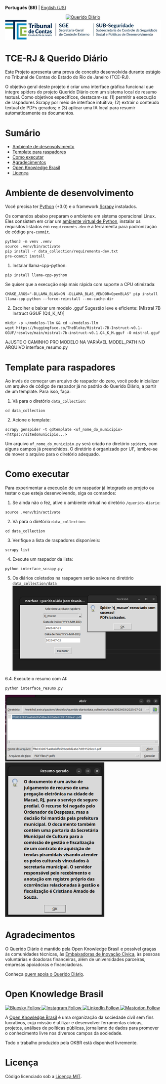 **Português (BR)** | [English (US)](/docs/README-en-US.md)

<p align="center">
  <a href="https://queridodiario.ok.org.br/sobre" target="_blank"> <img alt="Querido Diário" src="./images/querido-diario-logo.png" width="200">
 <a href="https://www.tcerj.tc.br/portalnovo/" target="_blank"> <img alt="tcerj" src="./images/tcerj.jpeg">
  </a>
</p>

# TCE-RJ & Querido Diário

Este Projeto apresenta uma prova de conceito desenvolvida durante estágio no Tribunal de Contas do Estado do Rio de Janeiro (TCE-RJ).

O objetivo geral deste projeto é criar uma interface gráfica funcional que integre spiders do projeto Querido Diário com um sistema local de resumo textual. Como objetivos específicos, destacam-se: (1) permitir a execução de raspadores Scrapy por meio de interface intuitiva; (2) extrair o conteúdo textual de PDFs gerados; e (3) aplicar uma IA local para resumir automaticamente os documentos.  

# Sumário
- [Ambiente de desenvolvimento](#ambiente-de-desenvolvimento)
- [Template para raspadores](#template-para-raspadores)
- [Como executar](#como-executar)
- [Agradecimentos](#agradecimentos)
- [Open Knowledge Brasil](#open-knowledge-brasil)
- [Licença](#licença)

# Ambiente de desenvolvimento
Você precisa ter [Python](https://docs.python.org/3/) (+3.0) e o framework [Scrapy](https://scrapy.org) instalados. 

Os comandos abaixo preparam o ambiente em sistema operacional Linux. Eles consistem em criar um [ambiente virtual de Python](https://docs.python.org/pt-br/3/library/venv.html), instalar os requisitos listados em `requirements-dev` e a ferramenta para padronização de código `pre-commit`.

``` console
python3 -m venv .venv
source .venv/bin/activate
pip install -r data_collection/requirements-dev.txt
pre-commit install
```
1. Instalar llama-cpp-python:
``` console
pip install llama-cpp-python
```
Se quiser que a execução seja mais rápida com suporte a CPU otimizada:
```console
CMAKE_ARGS="-DLLAMA_BLAS=ON -DLLAMA_BLAS_VENDOR=OpenBLAS" pip install llama-cpp-python --force-reinstall --no-cache-dir
```
2. Escolher e baixar um modelo .gguf
Sugestão leve e eficiente: [Mistral 7B Instruct GGUF (Q4_K_M)]
```console
mkdir -p ~/modelos-llm && cd ~/modelos-llm
wget https://huggingface.co/TheBloke/Mistral-7B-Instruct-v0.1-GGUF/resolve/main/mistral-7b-instruct-v0.1.Q4_K_M.gguf -O mistral.gguf
```
AJUSTE O CAMINHO PRO MODELO NA VARIÁVEL MODEL_PATH NO ARQUIVO interface_resumo.py

# Template para raspadores

Ao invés de começar um arquivo de raspador do zero, você pode inicializar um arquivo de código de raspador já no padrão do Querido Diário, a partir de um template. Para isso, faça: 

1. Vá para o diretório `data_collection`:
```console
cd data_collection
```
2. Acione o template:
```console
scrapy genspider -t qdtemplate <uf_nome_do_municipio> <https://sitedomunicipio...>
```

Um arquivo `uf_nome_do_municipio.py` será criado no diretório `spiders`, com alguns campos já preenchidos. O diretório é organizado por UF, lembre-se de mover o arquivo para o diretório adequado.

# Como executar
Para experimentar a execução de um raspador já integrado ao projeto ou testar o que esteja desenvolvendo, siga os comandos: 

1. Se ainda não o fez, ative o ambiente virtual no diretório `/querido-diario`:
``` console
source .venv/bin/activate
```
2. Vá para o diretório `data_collection`:
```console
cd data_collection
```
3. Verifique a lista de raspadores disponíveis:
```console
scrapy list
```
4. Execute um raspador da lista:
```console
python interface_scrapy.py
```
5. Os diários coletados na raspagem serão salvos no diretório `data_collection/data`
    <img alt="raspador" src="./images/raspador.png">

6.4. Execute o resumo com AI:
```console
python interface_resumo.py 
```
<img alt="resumo" src="./images/resumo.png">
<img alt="resumo2" src="./images/resumo2.png">

# Agradecimentos
O Querido Diário é mantido pela Open Knowledge Brasil e possível graças às comunidades técnicas, às [Embaixadoras de Inovação Cívica](https://embaixadoras.ok.org.br/), às pessoas voluntárias e doadoras financeiras, além de universidades parceiras, empresas apoiadoras e financiadoras.

Conheça [quem apoia o Querido Diário](https://queridodiario.ok.org.br/apoie#quem-apoia).

# Open Knowledge Brasil
<p>
  <a href="https://bsky.app/profile/ok.org.br" target="_blank">
    <img alt="Bluesky Follow" src="https://img.shields.io/badge/Bluesky-_-0285FF?style=for-the-badge&logo=bluesky">
  </a>
  <a href="https://www.instagram.com/openknowledgebrasil/" target="_blank">
    <img alt="Instagram Follow" src="https://img.shields.io/badge/Instagram-_-red?style=for-the-badge&logo=instagram">
  </a>
  <a href="https://www.linkedin.com/company/open-knowledge-brasil" target="_blank">
    <img alt="LinkedIn Follow" src="https://img.shields.io/badge/LinkedIn-_-9cf?style=for-the-badge&logo=linkedin">
  </a> 
  <a href="https://mastodon.social/@okbr" target="_blank">
    <img alt="Mastodon Follow" src="https://img.shields.io/badge/mastodon-_-6364FF?style=for-the-badge&logo=mastodon">
  </a>
</p>

A [Open Knowledge Brasil](https://ok.org.br/) é uma organização da sociedade civil sem fins lucrativos, cuja missão é utilizar e desenvolver ferramentas cívicas, projetos, análises de políticas públicas, jornalismo de dados para promover o conhecimento livre nos diversos campos da sociedade. 

Todo o trabalho produzido pela OKBR está disponível livremente.

# Licença

Código licenciado sob a [Licença MIT](LICENSE.md).
